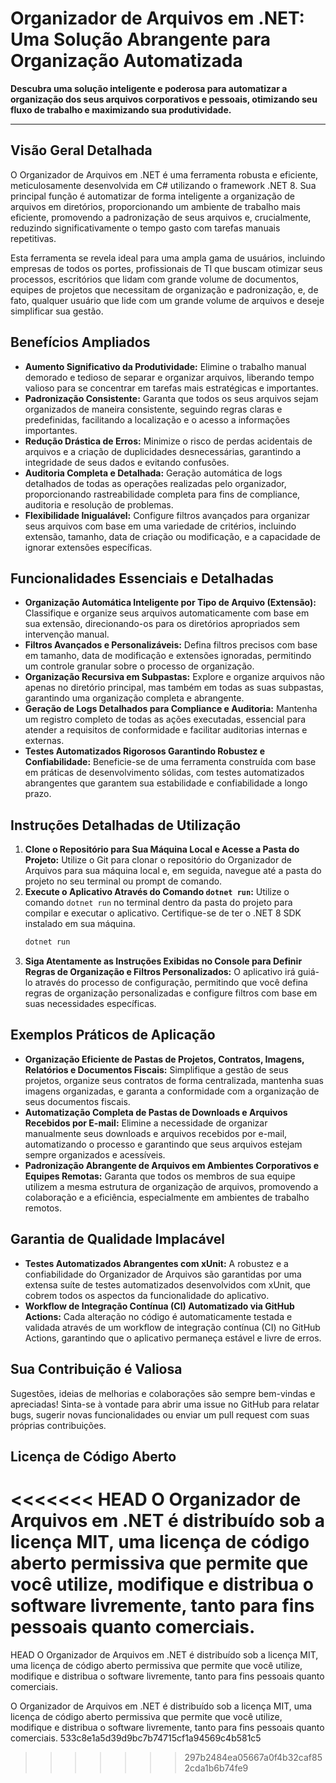 # Organizador de Arquivos em .NET: Uma Solução Abrangente para Organização Automatizada

**Descubra uma solução inteligente e poderosa para automatizar a organização dos seus arquivos corporativos e pessoais, otimizando seu fluxo de trabalho e maximizando sua produtividade.**

---

## Visão Geral Detalhada

O Organizador de Arquivos em .NET é uma ferramenta robusta e eficiente, meticulosamente desenvolvida em C# utilizando o framework .NET 8. Sua principal função é automatizar de forma inteligente a organização de arquivos em diretórios, proporcionando um ambiente de trabalho mais eficiente, promovendo a padronização de seus arquivos e, crucialmente, reduzindo significativamente o tempo gasto com tarefas manuais repetitivas.

Esta ferramenta se revela ideal para uma ampla gama de usuários, incluindo empresas de todos os portes, profissionais de TI que buscam otimizar seus processos, escritórios que lidam com grande volume de documentos, equipes de projetos que necessitam de organização e padronização, e, de fato, qualquer usuário que lide com um grande volume de arquivos e deseje simplificar sua gestão.



## Benefícios Ampliados

- **Aumento Significativo da Produtividade:** Elimine o trabalho manual demorado e tedioso de separar e organizar arquivos, liberando tempo valioso para se concentrar em tarefas mais estratégicas e importantes.
- **Padronização Consistente:** Garanta que todos os seus arquivos sejam organizados de maneira consistente, seguindo regras claras e predefinidas, facilitando a localização e o acesso a informações importantes.
- **Redução Drástica de Erros:** Minimize o risco de perdas acidentais de arquivos e a criação de duplicidades desnecessárias, garantindo a integridade de seus dados e evitando confusões.
- **Auditoria Completa e Detalhada:** Geração automática de logs detalhados de todas as operações realizadas pelo organizador, proporcionando rastreabilidade completa para fins de compliance, auditoria e resolução de problemas.
- **Flexibilidade Inigualável:** Configure filtros avançados para organizar seus arquivos com base em uma variedade de critérios, incluindo extensão, tamanho, data de criação ou modificação, e a capacidade de ignorar extensões específicas.



## Funcionalidades Essenciais e Detalhadas

- **Organização Automática Inteligente por Tipo de Arquivo (Extensão):** Classifique e organize seus arquivos automaticamente com base em sua extensão, direcionando-os para os diretórios apropriados sem intervenção manual.
- **Filtros Avançados e Personalizáveis:** Defina filtros precisos com base em tamanho, data de modificação e extensões ignoradas, permitindo um controle granular sobre o processo de organização.
- **Organização Recursiva em Subpastas:** Explore e organize arquivos não apenas no diretório principal, mas também em todas as suas subpastas, garantindo uma organização completa e abrangente.
- **Geração de Logs Detalhados para Compliance e Auditoria:** Mantenha um registro completo de todas as ações executadas, essencial para atender a requisitos de conformidade e facilitar auditorias internas e externas.
- **Testes Automatizados Rigorosos Garantindo Robustez e Confiabilidade:** Beneficie-se de uma ferramenta construída com base em práticas de desenvolvimento sólidas, com testes automatizados abrangentes que garantem sua estabilidade e confiabilidade a longo prazo.



## Instruções Detalhadas de Utilização

1. **Clone o Repositório para Sua Máquina Local e Acesse a Pasta do Projeto:** Utilize o Git para clonar o repositório do Organizador de Arquivos para sua máquina local e, em seguida, navegue até a pasta do projeto no seu terminal ou prompt de comando.
2. **Execute o Aplicativo Através do Comando `dotnet run`:** Utilize o comando `dotnet run` no terminal dentro da pasta do projeto para compilar e executar o aplicativo. Certifique-se de ter o .NET 8 SDK instalado em sua máquina.
   ```sh
   dotnet run
   ```
3. **Siga Atentamente as Instruções Exibidas no Console para Definir Regras de Organização e Filtros Personalizados:** O aplicativo irá guiá-lo através do processo de configuração, permitindo que você defina regras de organização personalizadas e configure filtros com base em suas necessidades específicas.



## Exemplos Práticos de Aplicação

- **Organização Eficiente de Pastas de Projetos, Contratos, Imagens, Relatórios e Documentos Fiscais:** Simplifique a gestão de seus projetos, organize seus contratos de forma centralizada, mantenha suas imagens organizadas, e garanta a conformidade com a organização de seus documentos fiscais.
- **Automatização Completa de Pastas de Downloads e Arquivos Recebidos por E-mail:** Elimine a necessidade de organizar manualmente seus downloads e arquivos recebidos por e-mail, automatizando o processo e garantindo que seus arquivos estejam sempre organizados e acessíveis.
- **Padronização Abrangente de Arquivos em Ambientes Corporativos e Equipes Remotas:** Garanta que todos os membros de sua equipe utilizem a mesma estrutura de organização de arquivos, promovendo a colaboração e a eficiência, especialmente em ambientes de trabalho remotos.



## Garantia de Qualidade Implacável

- **Testes Automatizados Abrangentes com xUnit:** A robustez e a confiabilidade do Organizador de Arquivos são garantidas por uma extensa suíte de testes automatizados desenvolvidos com xUnit, que cobrem todos os aspectos da funcionalidade do aplicativo.
- **Workflow de Integração Contínua (CI) Automatizado via GitHub Actions:** Cada alteração no código é automaticamente testada e validada através de um workflow de integração contínua (CI) no GitHub Actions, garantindo que o aplicativo permaneça estável e livre de erros.



## Sua Contribuição é Valiosa

Sugestões, ideias de melhorias e colaborações são sempre bem-vindas e apreciadas! Sinta-se à vontade para abrir uma issue no GitHub para relatar bugs, sugerir novas funcionalidades ou enviar um pull request com suas próprias contribuições.



## Licença de Código Aberto

<<<<<<< HEAD
O Organizador de Arquivos em .NET é distribuído sob a licença MIT, uma licença de código aberto permissiva que permite que você utilize, modifique e distribua o software livremente, tanto para fins pessoais quanto comerciais.
=======
HEAD
O Organizador de Arquivos em .NET é distribuído sob a licença MIT, uma licença de código aberto permissiva que permite que você utilize, modifique e distribua o software livremente, tanto para fins pessoais quanto comerciais.

O Organizador de Arquivos em .NET é distribuído sob a licença MIT, uma licença de código aberto permissiva que permite que você utilize, modifique e distribua o software livremente, tanto para fins pessoais quanto comerciais.
533c8e1a5d39d9bc7b74715cf1a94569c4b581c5
>>>>>>> 297b2484ea05667a0f4b32caf852cda1b6b74fe9
